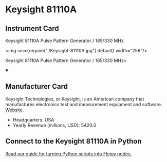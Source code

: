 
# Keysight 81110A

## Instrument Card

<div className="flex">

<div>

Keysight 81110A
Pulse Pattern Generator / 165/330 MHz

</div>

<img src={require("./Keysight-81110A.jpg").default} width="256"/>

</div>

Keysight 81110A
Pulse Pattern Generator / 165/330 MHz>

<details open>
<summary><h2>Manufacturer Card</h2></summary>

Keysight Technologies, or Keysight, is an American company that manufactures electronics test and measurement equipment and software. <a href="https://www.keysight.com/us/en/home.html">Website</a>.

<ul>
  <li>Headquarters: USA</li>
  <li>Yearly Revenue (millions, USD): 5420.0</li>
</ul>
</details>

## Connect to the Keysight 81110A in Python

[Read our guide for turning Python scripts into Flojoy nodes.](https://docs.flojoy.ai/custom-nodes/creating-custom-node/)



